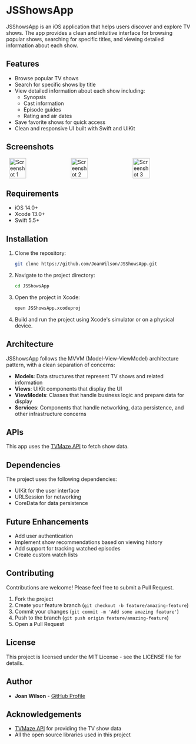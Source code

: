 # JSShowsApp

JSShowsApp is an iOS application that helps users discover and explore TV shows. The app provides a clean and intuitive interface for browsing popular shows, searching for specific titles, and viewing detailed information about each show.

## Features

- Browse popular TV shows
- Search for specific shows by title
- View detailed information about each show including:
  - Synopsis
  - Cast information
  - Episode guides
  - Rating and air dates
- Save favorite shows for quick access
- Clean and responsive UI built with Swift and UIKit

## Screenshots
<div style="display: flex; justify-content: space-around; align-items: center;">
  <img src="https://github.com/user-attachments/assets/eca6a2b2-8e7f-4b8c-9c04-3cce8a890734" alt="Screenshot 1" width="30%">
  <img src="https://github.com/user-attachments/assets/71bf842c-e270-4f76-93fe-f6a5fa9413cc" alt="Screenshot 2" width="30%">
  <img src="https://github.com/user-attachments/assets/4ed24f2f-9919-4fec-997e-14c4016fa320" alt="Screenshot 3" width="30%">
</div>

## Requirements

- iOS 14.0+
- Xcode 13.0+
- Swift 5.5+

## Installation

1. Clone the repository:
   ```bash
   git clone https://github.com/JoanWilson/JSShowsApp.git
   ```

2. Navigate to the project directory:
   ```bash
   cd JSShowsApp
   ```

3. Open the project in Xcode:
   ```bash
   open JSShowsApp.xcodeproj
   ```

4. Build and run the project using Xcode's simulator or on a physical device.

## Architecture

JSShowsApp follows the MVVM (Model-View-ViewModel) architecture pattern, with a clean separation of concerns:

- **Models**: Data structures that represent TV shows and related information
- **Views**: UIKit components that display the UI
- **ViewModels**: Classes that handle business logic and prepare data for display
- **Services**: Components that handle networking, data persistence, and other infrastructure concerns

## APIs

This app uses the [TVMaze API](https://www.tvmaze.com/api) to fetch show data.

## Dependencies

The project uses the following dependencies:

- UIKit for the user interface
- URLSession for networking
- CoreData for data persistence

## Future Enhancements

- Add user authentication
- Implement show recommendations based on viewing history
- Add support for tracking watched episodes
- Create custom watch lists

## Contributing

Contributions are welcome! Please feel free to submit a Pull Request.

1. Fork the project
2. Create your feature branch (`git checkout -b feature/amazing-feature`)
3. Commit your changes (`git commit -m 'Add some amazing feature'`)
4. Push to the branch (`git push origin feature/amazing-feature`)
5. Open a Pull Request

## License

This project is licensed under the MIT License - see the LICENSE file for details.

## Author

- **Joan Wilson** - [GitHub Profile](https://github.com/JoanWilson)

## Acknowledgements

- [TVMaze API](https://www.tvmaze.com/api) for providing the TV show data
- All the open source libraries used in this project
